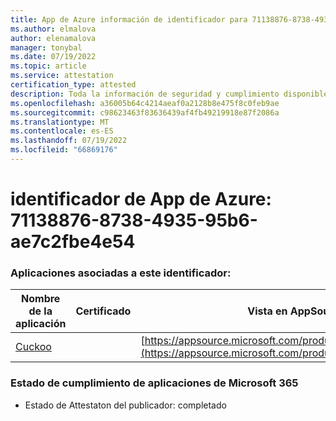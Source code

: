 ```yaml
---
title: App de Azure información de identificador para 71138876-8738-4935-95b6-ae7c2fbe4e54
ms.author: elmalova
author: elenamalova
manager: tonybal
ms.date: 07/19/2022
ms.topic: article
ms.service: attestation
certification_type: attested
description: Toda la información de seguridad y cumplimiento disponible para 71138876-8738-4935-95b6-ae7c2fbe4e54.
ms.openlocfilehash: a36005b64c4214aeaf0a2128b8e475f8c0feb9ae
ms.sourcegitcommit: c98623463f83636439af4fb49219918e87f2086a
ms.translationtype: MT
ms.contentlocale: es-ES
ms.lasthandoff: 07/19/2022
ms.locfileid: "66869176"
---
```

# <a name="azure-app-id-71138876-8738-4935-95b6-ae7c2fbe4e54"></a>identificador de App de Azure: 71138876-8738-4935-95b6-ae7c2fbe4e54


### <a name="apps-associated-with-this-id"></a>Aplicaciones asociadas a este identificador:
| **Nombre de la aplicación** | **Certificado** | **Vista en AppSource** |
|--------------|---------------|-----------------------|
| [Cuckoo](../forward/WA200002750.md) |  | [https://appsource.microsoft.com/product/office/WA200002750](https://appsource.microsoft.com/product/office/WA200002750) |

### <a name="microsoft-365-app-compliance-status"></a>Estado de cumplimiento de aplicaciones de Microsoft 365
- Estado de Attestaton del publicador: completado
